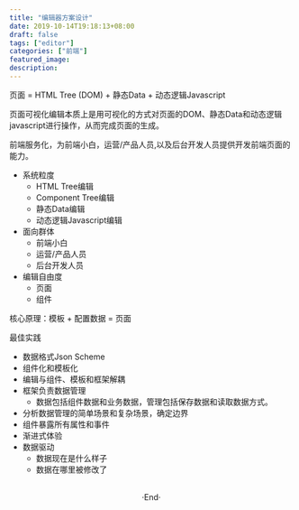 ```yaml
---
title: "编辑器方案设计"
date: 2019-10-14T19:18:13+08:00
draft: false
tags: ["editor"]
categories: ["前端"]
featured_image: 
description: 
---
```


页面 = HTML Tree (DOM) + 静态Data + 动态逻辑Javascript

页面可视化编辑本质上是用可视化的方式对页面的DOM、静态Data和动态逻辑javascript进行操作，从而完成页面的生成。

前端服务化，为前端小白，运营/产品人员,以及后台开发人员提供开发前端页面的能力。

- 系统粒度
  + HTML Tree编辑
  + Component Tree编辑
  + 静态Data编辑
  + 动态逻辑Javascript编辑
- 面向群体
  + 前端小白
  + 运营/产品人员
  + 后台开发人员 
- 编辑自由度
  + 页面
  + 组件

核心原理：模板 + 配置数据 = 页面

最佳实践
- 数据格式Json Scheme
- 组件化和模板化
- 编辑与组件、模板和框架解耦
- 框架负责数据管理
  + 数据包括组件数据和业务数据，管理包括保存数据和读取数据方式。
- 分析数据管理的简单场景和复杂场景，确定边界
- 组件暴露所有属性和事件
- 渐进式体验
- 数据驱动
  + 数据现在是什么样子
  + 数据在哪里被修改了

<br>

<center>  ·End·  </center>